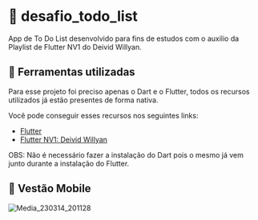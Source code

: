 # 🚀 desafio_todo_list

App de To Do List desenvolvido para fins de estudos com o auxilio da Playlist de Flutter NV1 do Deivid Willyan.

## 🔧 Ferramentas utilizadas

Para esse projeto foi preciso apenas o Dart e o Flutter, todos os recursos utilizados já estão presentes de forma nativa.

Você pode conseguir esses recursos nos seguintes links:

- [Flutter](https://flutter.dev/)
- [Flutter NV1: Deivid Willyan](https://www.youtube.com/playlist?list=PLRpTFz5_57cvo0CHf-AnojOvpznz8YO7S)

OBS: Não é necessário fazer a instalação do Dart pois o mesmo já vem junto durante a instalação do Flutter.

## 📱 Vestão Mobile

![Media_230314_201128](https://user-images.githubusercontent.com/113691214/225163755-9aefe3e0-e7c9-4874-8298-0ee9f0618903.gif)
